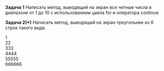 **Задача 1**
Написать метод, выводящий на экран все четные числа в диапазоне от 1 до 10 с использованием цикла for и оператора continue

**Задача 2(*)**
Написать метод, выводящий на экран треугольник из 6 строк  такого вида:

1  
22  
333  
4444  
55555  
666666  





